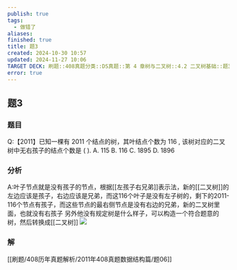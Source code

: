 ```yaml
---
publish: true
tags:
  - 做错了
aliases: 
finished: true
title: 题3
created: 2024-10-30 10:57
updated: 2024-11-27 10:06
TARGET DECK: 刷题::408真题分类::DS真题::第 4 章树与二叉树::4.2 二叉树基础::题3
error: true
---
```

## 题3
### 题目
Q:【2011】已知一棵有 2011 个结点的树，其叶结点个数为 116 , 该树对应的二叉树中无右孩子的结点个数是 ( ).
A. 115 
B. 116 
C. 1895 
D. 1896
### 分析
A:叶子节点就是没有孩子的节点，根据[[左孩子右兄弟]]表示法，新的[[二叉树]]的左边应该是孩子，右边应该是兄弟，而这116个叶子是没有左子树的，剩下的2011-116个节点有孩子，而这些节点的最右侧节点是没有右边的兄弟，新的二叉树里面，也就没有右孩子
另外他没有规定树是什么样子，可以构造一个符合题意的树，然后转换成[[二叉树]]
![](https://img.hwenyi.live/202411271806679.webp)
### 解
[[刷题/408历年真题解析/2011年408真题数据结构篇/题06]]
